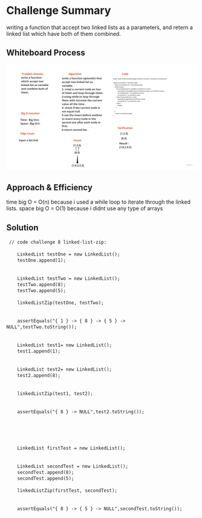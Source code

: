 # Challenge Summary
writing a function that accept two linked lists as a parameters, and retern a linked list which have both of them combined.

## Whiteboard Process
![linked-list-zip](lab8.jpg)

## Approach & Efficiency
time big O = O(n) because i used a while loop to iterate through the linked lists. space big O = O(1) because i didnt use any type of arrays

## Solution
     // code challenge 8 linked-list-zip:

        LinkedList testOne = new LinkedList();
        testOne.append(1);


        LinkedList testTwo = new LinkedList();
        testTwo.append(8);
        testTwo.append(5);

        linkedListZip(testOne, testTwo);


        assertEquals("{ 1 } -> { 8 } -> { 5 } -> NULL",testTwo.toString());


        LinkedList test1= new LinkedList();
        test1.append(1);


        LinkedList test2= new LinkedList();
        test2.append(8);


        linkedListZip(test1, test2);


        assertEquals("{ 8 } -> NULL",test2.toString());





        LinkedList firstTest = new LinkedList();


        LinkedList secondTest = new LinkedList();
        secondTest.append(8);
        secondTest.append(5);

        linkedListZip(firstTest, secondTest);


        assertEquals("{ 8 } -> { 5 } -> NULL",secondTest.toString());
